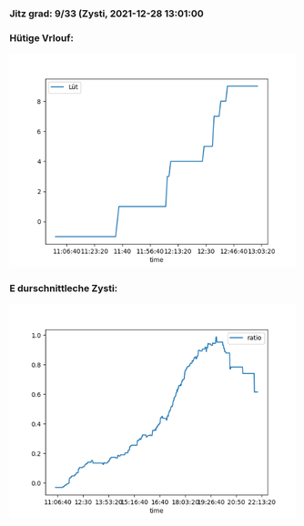### Jitz grad: 9/33 (Zysti, 2021-12-28 13:01:00

### Hütige Vrlouf:
![Graph](Today.png)

### E durschnittleche Zysti:
![Graph](Zysti.png)